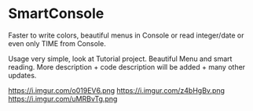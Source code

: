 # SmartConsole
Faster to write colors, beautiful menus in Console or read integer/date or even only TIME from Console.

Usage very simple, look at Tutorial project.
Beautiful Menu and smart reading. More description + code description will be added + many other updates.

https://i.imgur.com/o019EV6.png
https://i.imgur.com/z4bHgBv.png
https://i.imgur.com/uMRBvTg.png

